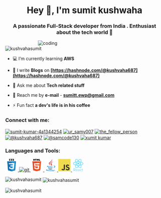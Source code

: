 
<h1 align="center">Hey 👋, I'm sumit kushwaha</h1>
<h3 align="center">A passionate Full-Stack developer from India . Enthusiast about the tech world 🥳</h3>

<img align="right" alt="coding" width="400" src="https://miro.medium.com/v2/resize:fit:720/0*7Q3yvSIv_t0ioJ-Z.gif">

<p align="left"> <img src="https://komarev.com/ghpvc/?username=kushvahasumit&label=Profile%20views&color=0e75b6&style=flat" alt="kushvahasumit" /> </p>

- 💻 I’m currently learning **AWS**

- 📝 I write **Blogs** on **[https://hashnode.com/@kushvaha687](https://hashnode.com/@kushvaha687)**

- 🎤 Ask me about **Tech related stuff**

- 💌 Reach me by **e-mail** - **sumitt.ewp@gmail.com**

- ⚡ Fun fact **a dev's life is in his coffee**

<h3 align="left">Connect with me:</h3>
<p align="left">
<a href="https://linkedin.com/in/sumit-kumar-4a1344254" target="blank"><img align="center" src="https://raw.githubusercontent.com/rahuldkjain/github-profile-readme-generator/master/src/images/icons/Social/linked-in-alt.svg" alt="sumit-kumar-4a1344254" height="30" width="40" /></a>
<a href="https://twitter.com/ur_samy007" target="blank"><img align="center" src="https://raw.githubusercontent.com/rahuldkjain/github-profile-readme-generator/master/src/images/icons/Social/twitter.svg" alt="ur_samy007" height="30" width="40" /></a>
<a href="https://instagram.com/the_fellow_person" target="blank"><img align="center" src="https://raw.githubusercontent.com/rahuldkjain/github-profile-readme-generator/master/src/images/icons/Social/instagram.svg" alt="the_fellow_person" height="30" width="40" /></a>
<a href="https://hashnode.com/@kushvaha687" target="blank"><img align="center" src="https://raw.githubusercontent.com/rahuldkjain/github-profile-readme-generator/master/src/images/icons/Social/hashnode.svg" alt="@kushvaha687" height="30" width="40" /></a>
<a href="https://www.youtube.com/c/@samcode130" target="blank"><img align="center" src="https://raw.githubusercontent.com/rahuldkjain/github-profile-readme-generator/master/src/images/icons/Social/youtube.svg" alt="@samcode130" height="30" width="40" /></a>
<a href="https://auth.geeksforgeeks.org/user/xumit kumar" target="blank"><img align="center" src="https://raw.githubusercontent.com/rahuldkjain/github-profile-readme-generator/master/src/images/icons/Social/geeks-for-geeks.svg" alt="xumit kumar" height="30" width="40" /></a>
</p>

<h3 align="left">Languages and Tools:</h3>
<p align="left"> <a href="https://www.w3schools.com/css/" target="_blank" rel="noreferrer"> <img src="https://raw.githubusercontent.com/devicons/devicon/master/icons/css3/css3-original-wordmark.svg" alt="css3" width="40" height="40"/> </a> <a href="https://git-scm.com/" target="_blank" rel="noreferrer"> <img src="https://www.vectorlogo.zone/logos/git-scm/git-scm-icon.svg" alt="git" width="40" height="40"/> </a> <a href="https://www.w3.org/html/" target="_blank" rel="noreferrer"> <img src="https://raw.githubusercontent.com/devicons/devicon/master/icons/html5/html5-original-wordmark.svg" alt="html5" width="40" height="40"/> </a> <a href="https://www.java.com" target="_blank" rel="noreferrer"> <img src="https://raw.githubusercontent.com/devicons/devicon/master/icons/java/java-original.svg" alt="java" width="40" height="40"/> </a> <a href="https://developer.mozilla.org/en-US/docs/Web/JavaScript" target="_blank" rel="noreferrer"> <img src="https://raw.githubusercontent.com/devicons/devicon/master/icons/javascript/javascript-original.svg" alt="javascript" width="40" height="40"/> </a> <a href="https://nodejs.org" target="_blank" rel="noreferrer"></a> <a href="https://reactjs.org/" target="_blank" rel="noreferrer"> <img src="https://raw.githubusercontent.com/devicons/devicon/master/icons/react/react-original-wordmark.svg" alt="react" width="40" height="40"/> </a> </p>

<p><img align="left" src="https://github-readme-stats.vercel.app/api/top-langs?username=kushvahasumit&show_icons=true&locale=en&layout=compact" alt="kushvahasumit" /></p>

<p>&nbsp;<img align="center" src="https://github-readme-stats.vercel.app/api?username=kushvahasumit&show_icons=true&locale=en" alt="kushvahasumit" /></p>

<p><img align="center" src="https://github-readme-streak-stats.herokuapp.com/?user=kushvahasumit&" alt="kushvahasumit" /></p>


